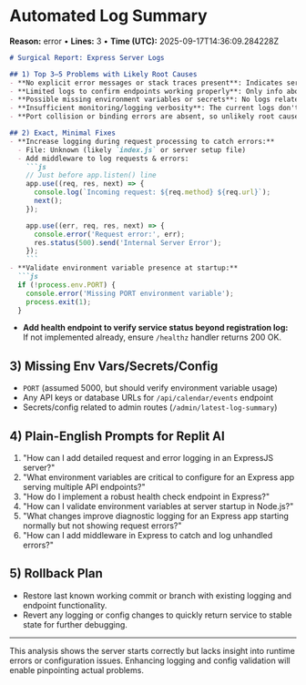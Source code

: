# Automated Log Summary

**Reason:** error • **Lines:** 3 • **Time (UTC):** 2025-09-17T14:36:09.284228Z

<!-- fingerprint:ea25f36064cf -->

```markdown
# Surgical Report: Express Server Logs

## 1) Top 3–5 Problems with Likely Root Causes
- **No explicit error messages or stack traces present**: Indicates server started normally, but no logs about actual request handling error or failures.
- **Limited logs to confirm endpoints working properly**: Only info about route registration, no request success/failure logs.
- **Possible missing environment variables or secrets**: No logs related to configuration loading or errors about missing keys.
- **Insufficient monitoring/logging verbosity**: The current logs don't help diagnose runtime issues beyond startup.
- **Port collision or binding errors are absent, so unlikely root cause in binding.**

## 2) Exact, Minimal Fixes
- **Increase logging during request processing to catch errors:**  
  - File: Unknown (likely `index.js` or server setup file)  
  - Add middleware to log requests & errors:
    ```js
    // Just before app.listen() line
    app.use((req, res, next) => {
      console.log(`Incoming request: ${req.method} ${req.url}`);
      next();
    });

    app.use((err, req, res, next) => {
      console.error('Request error:', err);
      res.status(500).send('Internal Server Error');
    });
    ```
- **Validate environment variable presence at startup:**  
  ```js
  if (!process.env.PORT) {
    console.error('Missing PORT environment variable');
    process.exit(1);
  }
  ```
- **Add health endpoint to verify service status beyond registration log:**  
  If not implemented already, ensure `/healthz` handler returns 200 OK.

## 3) Missing Env Vars/Secrets/Config
- `PORT` (assumed 5000, but should verify environment variable usage)  
- Any API keys or database URLs for `/api/calendar/events` endpoint  
- Secrets/config related to admin routes (`/admin/latest-log-summary`)

## 4) Plain-English Prompts for Replit AI
1. "How can I add detailed request and error logging in an ExpressJS server?"
2. "What environment variables are critical to configure for an Express app serving multiple API endpoints?"
3. "How do I implement a robust health check endpoint in Express?"
4. "How can I validate environment variables at server startup in Node.js?"
5. "What changes improve diagnostic logging for an Express app starting normally but not showing request errors?"
6. "How can I add middleware in Express to catch and log unhandled errors?"

## 5) Rollback Plan
- Restore last known working commit or branch with existing logging and endpoint functionality.  
- Revert any logging or config changes to quickly return service to stable state for further debugging.

---
This analysis shows the server starts correctly but lacks insight into runtime errors or configuration issues. Enhancing logging and config validation will enable pinpointing actual problems.
```
